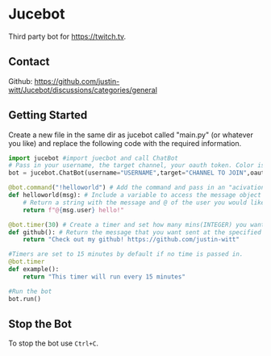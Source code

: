 # Jucebot
Third party bot for https://twitch.tv.
## Contact
Github: https://github.com/justin-witt/Jucebot/discussions/categories/general
## Getting Started
Create a new file in the same dir as jucebot called "main.py" (or whatever you like) and replace the following code with the required information.
``` py
import jucebot #import juecbot and call ChatBot
# Pass in your username, the target channel, your oauth token. Color is optional. (cadet blue by default)
bot = jucebot.ChatBot(username="USERNAME",target="CHANNEL TO JOIN",oauth="TWITCH OAUTH") 

@bot.command("!helloworld") # Add the command and pass in an "acivation" phrase.
def helloworld(msg): # Include a variable to access the message object data. (msg.user; msg.message)
    # Return a string with the message and @ of the user you would like to target.
    return f"@{msg.user} hello!"

@bot.timer(30) # Create a timer and set how many mins(INTEGER) you want between the message to be sent
def github(): # Return the message that you want sent at the specified interval.
    return "Check out my github! https://github.com/justin-witt"

#Timers are set to 15 minutes by default if no time is passed in.
@bot.timer
def example():
    return "This timer will run every 15 minutes"

#Run the bot
bot.run()
```
## Stop the Bot
To stop the bot use `Ctrl+C`.

